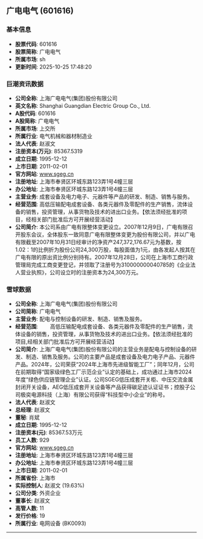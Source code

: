 ## 广电电气 (601616)

### 基本信息

- **股票代码**: 601616
- **股票简称**: 广电电气
- **所属市场**: sh
- **更新时间**: 2025-10-25 17:48:20

### 巨潮资讯数据

- **公司全称**: 上海广电电气(集团)股份有限公司
- **英文名称**: Shanghai Guangdian Electric Group Co., Ltd.
- **A股代码**: 601616
- **A股简称**: 广电电气
- **所属市场**: 上交所
- **所属行业**: 电气机械和器材制造业
- **法人代表**: 赵淑文
- **注册资本(万元)**: 85367.5319
- **成立日期**: 1995-12-12
- **上市日期**: 2011-02-01
- **官方网站**: www.sgeg.cn
- **注册地址**: 上海市奉贤区环城东路123弄1号4幢三层
- **办公地址**: 上海市奉贤区环城东路123弄1号4幢三层
- **主营业务**: 成套设备及电力电子、元器件等产品的研发、制造、销售与服务。
- **经营范围**: 高低压输配电成套设备、各类元器件及零配件的生产销售，流体设备的销售，投资管理，从事货物及技术的进出口业务。【依法须经批准的项目，经相关部门批准后方可开展经营活动】
- **公司简介**: 本公司系由广电有限整体变更设立。2007年12月9日，广电有限召开股东会议，全体股东一致同意广电有限整体变更为股份有限公司，并以广电有限截至2007年10月31日经审计的净资产247,372,176.67元为基数，按1.02：1的比例折为股份公司24,300万股，每股面值为1元，由各发起人按其在广电有限的原出资比例分别持有。2007年12月28日，公司在上海市工商行政管理局完成工商变更登记，并领取了注册号为310000000040785的《企业法人营业执照》，公司设立时的注册资本为24,300万元。

### 雪球数据

- **公司全称**: 上海广电电气(集团)股份有限公司
- **公司简称**: 广电电气
- **主营业务**: 配电与控制设备的研发、制造、销售及服务。
- **经营范围**: 　　高低压输配电成套设备、各类元器件及零配件的生产销售，流体设备的销售，投资管理，从事货物及技术的进出口业务。【依法须经批准的项目,经相关部门批准后方可开展经营活动】
- **公司简介**: 上海广电电气(集团)股份有限公司的主营业务是配电与控制设备的研发、制造、销售及服务。公司的主要产品是成套设备及电力电子产品、元器件产品。2024年，公司荣获“2024年上海市先进级智能工厂”；同年12月，公司在前期取得“国家级绿色工厂示范企业”认定的基础上，成功通过上海市2024年度“绿色供应链管理企业”认证。公司SGEG低压成套开关柜、中压交流金属封闭开关设备，AEG低压成套开关设备等产品获得碳足迹认证证书；控股子公司极奕电源科技（上海）有限公司获得“科技型中小企业”的称号。
- **法人代表**: 赵淑文
- **总经理**: 赵淑文
- **董秘**: 肖斌
- **成立日期**: 1995-12-12
- **注册资本(元)**: 85367.53万元
- **员工人数**: 929
- **官方网站**: www.sgeg.cn
- **注册地址**: 上海市奉贤区环城东路123弄1号4幢三层
- **办公地址**: 上海市奉贤区环城东路123弄1号4幢三层
- **上市日期**: 2011-02-01
- **所属省份**: 上海市
- **实际控制人**: 赵淑文 (19.63%)
- **公司分类**: 外资企业
- **董事长**: 赵淑文
- **高管人数**: 11
- **发行价格**: 19
- **所属行业**: 电网设备 (BK0093)

---